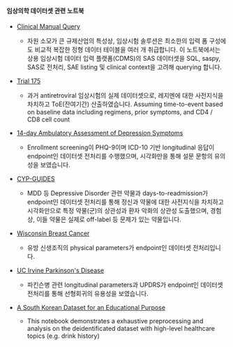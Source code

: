 #### 임상의학 데이터셋 관련 노트북
* [Clinical Manual Query](https://github.com/beeseosil/pub/blob/main/ct/dmc.ipynb)
	* 자원 소모가 큰 규제산업의 특성상, 임상시험 솔루션은 최소한의 입력 폼 구성에도 비교적 복잡한 정형 데이터 테이블을 여러 개 취급합니다. 이 노트북에서는 상용 임상시험 데이터 입력 플랫폼(CDMS)의 SAS 데이터셋을 SQL, saspy, SAS로 전처리, SAE listing 및 clinical context을 고려해 querying 합니다.

* [Trial 175](https://github.com/beeseosil/pub/blob/main/notebook4407d644ef.ipynb)
	* 과거 antiretroviral 임상시험의 실제 데이터셋으로, 레지멘에 대한 사전지식을 차치하고 ToE(잔여기간) 산출하였습니다. Assuming time-to-event based on baseline data including regimens, prior symptoms, and CD4 / CD8 cell count

* [14-day Ambulatory Assessment of Depression Symptoms](https://github.com/beeseosil/pub/blob/main/notebookc2020bf0c0.ipynb)
	* Enrollment screening이 PHQ-9이며 ICD-10 기반 longitudinal 응답이 endpoint인 데이터셋 전처리를 수행했으며, 시각화만을 통해 설문 문항의 유의성을 보였습니다.

* [CYP-GUIDES](https://github.com/beeseosil/pub/blob/main/notebook44f7ceb7b9.ipynb)
	* MDD 등 Depressive Disorder 관련 약물과 days-to-readmission가 endpoint인 데이터셋 전처리를 통해 정신과 약물에 대한 사전지식을 차치하고 시각화만으로 특정 약물(군)의 상관성과 환자 악화의 상관성 도출했으며, 경험상, 이들 약물은 실제로 off-label 등 문제가 있는 약물입니다.

* [Wisconsin Breast Cancer](https://github.com/beeseosil/pub/blob/main/notebook82dfb5c7b4.ipynb)
	* 유방 신생조직의 physical parameters가 endpoint인 데이터셋 전처리입니다.

* [UC Irvine Parkinson's Disease](https://github.com/beeseosil/pub/blob/main/notebook9846d2c254.ipynb)
	* 파킨슨병 관련 longitudinal parameters과 UPDRS가 endpoint인 데이터셋 전처리를 통해 선형회귀의 유용성을 보였습니다.

* [A South Korean Dataset for an Educational Purpose](https://github.com/beeseosil/nih.go.kr/koges/blob/main/qwer.ipynb)
	* This notebook demonstrates a exhaustive preprocessing and analysis on the deidentificated dataset with high-level healthcare topics (e.g. drink history)
 
